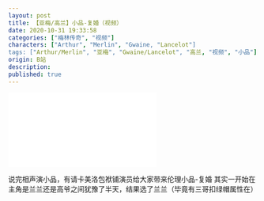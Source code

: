 ```yaml
---
layout: post
title: 【亚梅/高兰】小品-复婚（视频）
date: 2020-10-31 19:33:58
categories: ["梅林传奇", "视频"]
characters: ["Arthur", "Merlin", "Gwaine, "Lancelot"]
tags: ["Arthur/Merlin", "亚梅", "Gwaine/Lancelot", "高兰, "视频", "小品"]
origin: B站
description: 
published: true
---
```


<iframe src="//player.bilibili.com/player.html?aid=245196880&bvid=BV1fv41167tD&cid=251462697&page=1" scrolling="no" border="0" frameborder="no" framespacing="0" allowfullscreen="true"> </iframe>

说完相声演小品，有请卡美洛包袱铺演员给大家带来伦理小品-复婚
其实一开始在主角是兰兰还是高爷之间犹豫了半天，结果选了兰兰（毕竟有三哥扣绿帽属性在）
